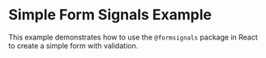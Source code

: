 # Simple Form Signals Example

This example demonstrates how to use the `@formsignals` package in React to create a simple form with validation.
